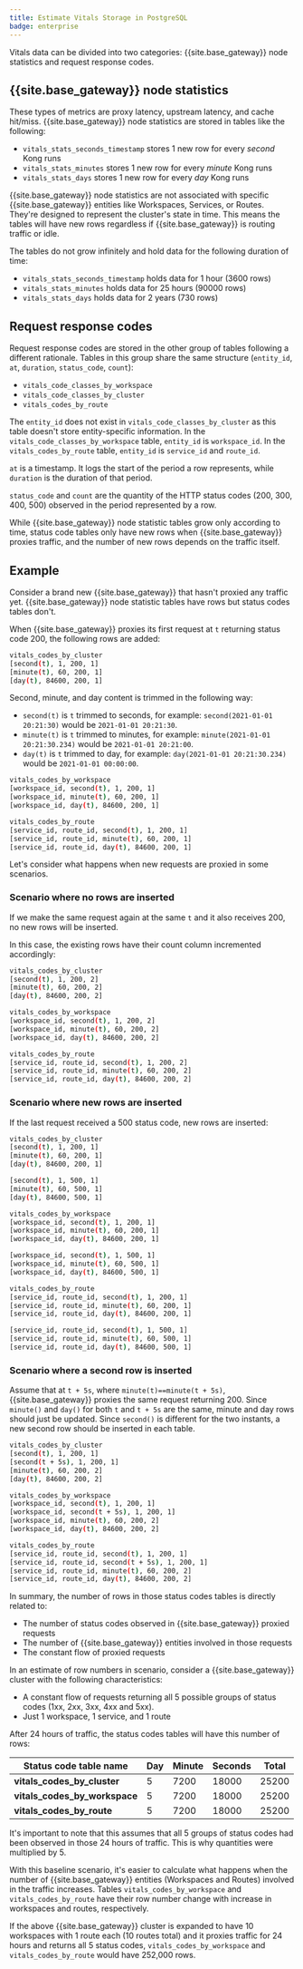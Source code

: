 ```yaml
---
title: Estimate Vitals Storage in PostgreSQL
badge: enterprise
---
```


Vitals data can be divided into two categories: {{site.base_gateway}} node statistics and request response codes.

## {{site.base_gateway}} node statistics

These types of metrics are proxy latency, upstream latency, and cache hit/miss. {{site.base_gateway}} node statistics are stored in tables like the following:

* `vitals_stats_seconds_timestamp` stores 1 new row for every _second_ Kong runs
* `vitals_stats_minutes` stores 1 new row for every _minute_ Kong runs
* `vitals_stats_days` stores 1 new row for every _day_ Kong runs

{{site.base_gateway}} node statistics are not associated with specific {{site.base_gateway}} entities like Workspaces, Services, or Routes. They're designed to represent the cluster's state in time. This means the tables will have new rows regardless if {{site.base_gateway}} is routing traffic or idle.

The tables do not grow infinitely and hold data for the following duration of time:

* `vitals_stats_seconds_timestamp` holds data for 1 hour (3600 rows)
* `vitals_stats_minutes` holds data for 25 hours (90000 rows)
* `vitals_stats_days` holds data for 2 years (730 rows)

## Request response codes

Request response codes are stored in the other group of tables following a different rationale. Tables in this group share the same structure (`entity_id`, `at`, `duration`, `status_code`, `count`):

* `vitals_code_classes_by_workspace`
* `vitals_code_classes_by_cluster`
* `vitals_codes_by_route`

The `entity_id` does not exist in `vitals_code_classes_by_cluster` as this table doesn't store entity-specific information.
In the `vitals_code_classes_by_workspace` table, `entity_id` is `workspace_id`. In the `vitals_codes_by_route` table, `entity_id` is `service_id` and `route_id`.

`at` is a timestamp. It logs the start of the period a row represents, while `duration` is the duration of that period.

`status_code` and `count` are the quantity of the HTTP status codes (200, 300, 400, 500) observed in the period represented by a row.

While {{site.base_gateway}} node statistic tables grow only according to time, status code tables only have new rows when {{site.base_gateway}} proxies traffic, and the number of new rows depends on the traffic itself.

## Example

Consider a brand new {{site.base_gateway}} that hasn't proxied any traffic yet. {{site.base_gateway}} node statistic tables have rows but status codes tables don't.

When {{site.base_gateway}} proxies its first request at `t` returning status code 200, the following rows are added:

```bash
vitals_codes_by_cluster
[second(t), 1, 200, 1]
[minute(t), 60, 200, 1] 
[day(t), 84600, 200, 1]
```

Second, minute, and day content is trimmed in the following way:

* `second(t)` is `t` trimmed to seconds, for example: `second(2021-01-01 20:21:30)` would be `2021-01-01 20:21:30`.
* `minute(t)` is `t` trimmed to minutes, for example: `minute(2021-01-01 20:21:30.234)` would be `2021-01-01 20:21:00`.
* `day(t)` is `t` trimmed to day, for example: `day(2021-01-01 20:21:30.234)` would be `2021-01-01 00:00:00`.

```bash
vitals_codes_by_workspace
[workspace_id, second(t), 1, 200, 1]
[workspace_id, minute(t), 60, 200, 1]
[workspace_id, day(t), 84600, 200, 1]

vitals_codes_by_route
[service_id, route_id, second(t), 1, 200, 1]
[service_id, route_id, minute(t), 60, 200, 1]
[service_id, route_id, day(t), 84600, 200, 1]
```

Let's consider what happens when new requests are proxied in some scenarios.

### Scenario where no rows are inserted

If we make the same request again at the same `t` and it also receives 200, no new rows will be inserted.

In this case, the existing rows have their count column incremented accordingly:

```bash
vitals_codes_by_cluster
[second(t), 1, 200, 2]
[minute(t), 60, 200, 2]
[day(t), 84600, 200, 2]

vitals_codes_by_workspace
[workspace_id, second(t), 1, 200, 2]
[workspace_id, minute(t), 60, 200, 2]
[workspace_id, day(t), 84600, 200, 2]

vitals_codes_by_route
[service_id, route_id, second(t), 1, 200, 2]
[service_id, route_id, minute(t), 60, 200, 2]
[service_id, route_id, day(t), 84600, 200, 2]
```

### Scenario where new rows are inserted

If the last request received a 500 status code, new rows are inserted:

```bash
vitals_codes_by_cluster
[second(t), 1, 200, 1]
[minute(t), 60, 200, 1]
[day(t), 84600, 200, 1]

[second(t), 1, 500, 1]
[minute(t), 60, 500, 1]
[day(t), 84600, 500, 1]

vitals_codes_by_workspace
[workspace_id, second(t), 1, 200, 1]
[workspace_id, minute(t), 60, 200, 1]
[workspace_id, day(t), 84600, 200, 1]

[workspace_id, second(t), 1, 500, 1]
[workspace_id, minute(t), 60, 500, 1]
[workspace_id, day(t), 84600, 500, 1]

vitals_codes_by_route
[service_id, route_id, second(t), 1, 200, 1]
[service_id, route_id, minute(t), 60, 200, 1]
[service_id, route_id, day(t), 84600, 200, 1]

[service_id, route_id, second(t), 1, 500, 1]
[service_id, route_id, minute(t), 60, 500, 1]
[service_id, route_id, day(t), 84600, 500, 1]
```

### Scenario where a second row is inserted

Assume that at `t + 5s`, where `minute(t)==minute(t + 5s)`, {{site.base_gateway}} proxies the same request returning 200. Since `minute()` and `day()` for both `t` and `t + 5s` are the same, minute and day rows should just be updated. Since `second()` is different for the two instants, a new second row should be inserted in each table.

```bash
vitals_codes_by_cluster
[second(t), 1, 200, 1]
[second(t + 5s), 1, 200, 1]
[minute(t), 60, 200, 2]
[day(t), 84600, 200, 2]

vitals_codes_by_workspace
[workspace_id, second(t), 1, 200, 1]
[workspace_id, second(t + 5s), 1, 200, 1]
[workspace_id, minute(t), 60, 200, 2]
[workspace_id, day(t), 84600, 200, 2]

vitals_codes_by_route
[service_id, route_id, second(t), 1, 200, 1]
[service_id, route_id, second(t + 5s), 1, 200, 1]
[service_id, route_id, minute(t), 60, 200, 2]
[service_id, route_id, day(t), 84600, 200, 2]
```

In summary, the number of rows in those status codes tables is directly related to:

* The number of status codes observed in {{site.base_gateway}} proxied requests
* The number of {{site.base_gateway}} entities involved in those requests
* The constant flow of proxied requests

In an estimate of row numbers in scenario, consider a {{site.base_gateway}} cluster with the following characteristics:  

* A constant flow of requests returning all 5 possible groups of status codes (1xx, 2xx, 3xx, 4xx and 5xx).
* Just 1 workspace, 1 service, and 1 route

After 24 hours of traffic, the status codes tables will have this number of rows:

Status code table name | Day | Minute | Seconds | Total
---------------------- | --- | ------ | ------- | -----
**vitals_codes_by_cluster** | 5 | 7200 | 18000 | 25200
**vitals_codes_by_workspace** | 5 | 7200 | 18000 | 25200
**vitals_codes_by_route** | 5 | 7200 | 18000 | 25200

It's important to note that this assumes that all 5 groups of status codes had been observed in those 24 hours of traffic. This is why quantities were multiplied by 5.

With this baseline scenario, it's easier to calculate what happens when the number of {{site.base_gateway}} entities (Workspaces and Routes) involved in the traffic increases. Tables `vitals_codes_by_workspace` and `vitals_codes_by_route` have their row number change with increase in workspaces and routes, respectively.

If the above {{site.base_gateway}} cluster is expanded to have 10 workspaces with 1 route each (10 routes total) and it proxies traffic for 24 hours and returns all 5 status codes, `vitals_codes_by_workspace` and `vitals_codes_by_route` would have 252,000 rows.
